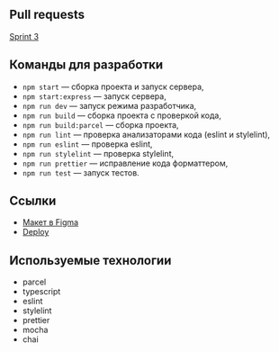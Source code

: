 ## Pull requests

[Sprint 3](https://github.com/anastasiya-erenkova/middle.messenger.praktikum.yandex/pull/4)

## Команды для разработки

- `npm start` — сборка проекта и запуск сервера,
- `npm start:express` — запуск сервера,
- `npm run dev` — запуск режима разработчика,
- `npm run build` — сборка проекта с проверкой кода,
- `npm run build:parcel` — сборка проекта,
- `npm run lint` — проверка анализаторами кода (eslint и stylelint),
- `npm run eslint` — проверка eslint,
- `npm run stylelint` — проверка stylelint,
- `npm run prettier` — исправление кода форматтером,
- `npm run test` — запуск тестов.

## Ссылки

- [Макет в Figma](<https://www.figma.com/file/nFQKEa7kf3BoOgIoV8VUcK/Chat-(Copy)?node-id=0%3A1>)
- [Deploy](https://naughty-swartz-228395.netlify.app/)

## Используемые технологии

- parcel
- typescript
- eslint
- stylelint
- prettier
- mocha
- chai
